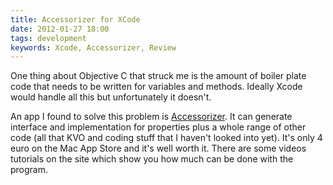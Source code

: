 ```yaml
--- 
title: Accessorizer for XCode
date: 2012-01-27 18:00
tags: development
keywords: Xcode, Accessorizer, Review
---
```

One thing about Objective C that struck me is the amount of boiler plate code that needs to be written for variables and methods. Ideally Xcode would handle all this but unfortunately it doesn't.

An app I found to solve this problem is [Accessorizer](http://www.kevincallahan.org/software/accessorizer.html). It can generate interface and implementation for properties plus a whole range of other code (all that KVO and coding stuff that I haven't looked into yet). It's only 4 euro on the Mac App Store and it's well worth it. There are some videos tutorials on the site which show you how much can be done with the program.
